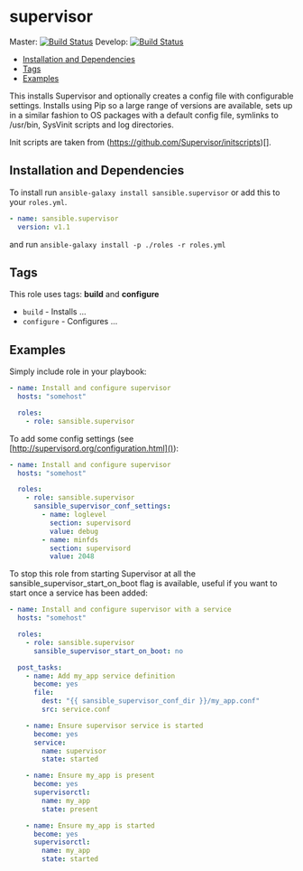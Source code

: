 # supervisor

Master: [![Build Status](https://travis-ci.org/sansible/supervisor.svg?branch=master)](https://travis-ci.org/sansible/supervisor)
Develop: [![Build Status](https://travis-ci.org/sansible/supervisor.svg?branch=develop)](https://travis-ci.org/sansible/supervisor)

* [Installation and Dependencies](#installation-and-dependencies)
* [Tags](#tags)
* [Examples](#examples)

This installs Supervisor and optionally creates a config file with configurable
settings. Installs using Pip so a large range of versions are available, sets up
in a similar fashion to OS packages with a default config file, symlinks to
/usr/bin, SysVinit scripts and log directories.

Init scripts are taken from (https://github.com/Supervisor/initscripts)[].




## Installation and Dependencies

To install run `ansible-galaxy install sansible.supervisor` or add this to your
`roles.yml`.

```YAML
- name: sansible.supervisor
  version: v1.1
```

and run `ansible-galaxy install -p ./roles -r roles.yml`




## Tags

This role uses tags: **build** and **configure**

* `build` - Installs ...
* `configure` - Configures ...




## Examples

Simply include role in your playbook:

```YAML
- name: Install and configure supervisor
  hosts: "somehost"

  roles:
    - role: sansible.supervisor
```

To add some config settings (see [http://supervisord.org/configuration.html]()):

```YAML
- name: Install and configure supervisor
  hosts: "somehost"

  roles:
    - role: sansible.supervisor
      sansible_supervisor_conf_settings:
        - name: loglevel
          section: supervisord
          value: debug
        - name: minfds
          section: supervisord
          value: 2048
```

To stop this role from starting Supervisor at all the
sansible_supervisor_start_on_boot flag is available, useful if you want to start
once a service has been added:

```YAML
- name: Install and configure supervisor with a service
  hosts: "somehost"

  roles:
    - role: sansible.supervisor
      sansible_supervisor_start_on_boot: no

  post_tasks:
    - name: Add my_app service definition
      become: yes
      file:
        dest: "{{ sansible_supervisor_conf_dir }}/my_app.conf"
        src: service.conf

    - name: Ensure supervisor service is started
      become: yes
      service:
        name: supervisor
        state: started

    - name: Ensure my_app is present
      become: yes
      supervisorctl:
        name: my_app
        state: present

    - name: Ensure my_app is started
      become: yes
      supervisorctl:
        name: my_app
        state: started
```
